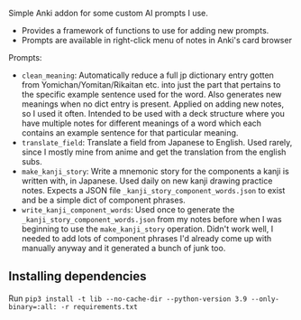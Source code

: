 Simple Anki addon for some custom AI prompts I use.
- Provides a framework of functions to use for adding new prompts.
- Prompts are available in right-click menu of notes in Anki's card browser

Prompts:
- `clean_meaning`: Automatically reduce a full jp dictionary entry gotten from Yomichan/Yomitan/Rikaitan etc. into just the part that pertains to the specific example sentence used for the word. Also generates new meanings when no dict entry is present. Applied on adding new notes, so I used it often. Intended to be used with a deck structure where you have multiple notes for different meanings of a word which each contains an example sentence for that particular meaning.
- `translate_field`: Translate a field from Japanese to English. Used rarely, since I mostly mine from anime and get the translation from the english subs.
- `make_kanji_story`: Write a mnemonic story for the components a kanji is written with, in Japanese. Used daily on new kanji drawing practice notes. Expects a JSON file `_kanji_story_component_words.json` to exist and be a simple dict of component phrases.
- `write_kanji_component_words`: Used once to generate the `_kanji_story_component_words.json` from my notes before when I was beginning to use the `make_kanji_story` operation. Didn't work well, I needed to add lots of component phrases I'd already come up with manually anyway and it generated a bunch of junk too.



## Installing dependencies

Run `pip3 install -t lib --no-cache-dir --python-version 3.9 --only-binary=:all: -r requirements.txt`
